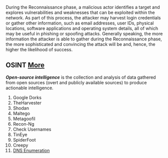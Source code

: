 During the Reconnaissance phase, a malicious actor identifies a target and explores vulnerabilities and weaknesses that can be exploited within the network. As part of this process, the attacker may harvest login credentials or gather other information, such as email addresses, user IDs, physical locations, software applications and operating system details, all of which may be useful in phishing or spoofing attacks. Generally speaking, the more information the attacker is able to gather during the Reconnaissance phase, the more sophisticated and convincing the attack will be and, hence, the higher the likelihood of success.

## OSINT [More](OSINT)
***Open-source intelligence*** is the collection and analysis of data gathered from open sources (overt and publicly available sources) to produce actionable intelligence.

1. Google Dorks
2. TheHarvester
3. Shodan
4. Maltego
5. Metagoofil
6. Recon-Ng
7. Check Usernames
8. TinEye
9. SpiderFoot
10. Creepy
11. [DNS Enumeration](DNS)
